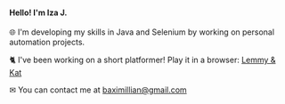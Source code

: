 #### Hello! I'm Iza J.

🌐 I'm developing my skills in Java and Selenium by working on personal automation projects.

🐈 I've been working on a short platformer! Play it in a browser: [Lemmy & Kat](https://iza-j.itch.io/lemmy-and-kat)

✉ You can contact me at baximillian@gmail.com
